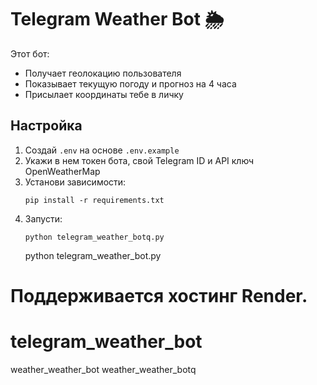 
# Telegram Weather Bot 🌦

Этот бот:
- Получает геолокацию пользователя
- Показывает текущую погоду и прогноз на 4 часа
- Присылает координаты тебе в личку

## Настройка

1. Создай `.env` на основе `.env.example`
2. Укажи в нем токен бота, свой Telegram ID и API ключ OpenWeatherMap
3. Установи зависимости:
   ```
   pip install -r requirements.txt
   ```
4. Запусти:
   ```
   python telegram_weather_botq.py
   ```
   python telegram_weather_bot.py

Поддерживается хостинг Render.
=======
# telegram_weather_bot
weather_weather_bot
weather_weather_botq

